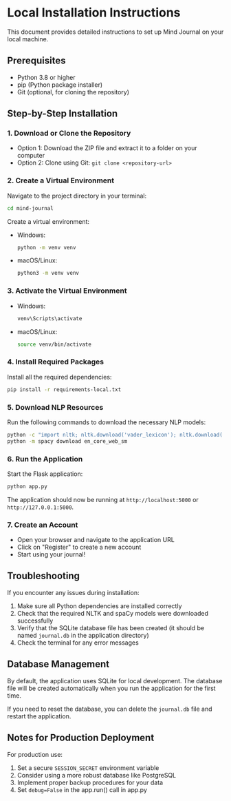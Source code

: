 # Local Installation Instructions

This document provides detailed instructions to set up Mind Journal on your local machine.

## Prerequisites

- Python 3.8 or higher
- pip (Python package installer)
- Git (optional, for cloning the repository)

## Step-by-Step Installation

### 1. Download or Clone the Repository

- Option 1: Download the ZIP file and extract it to a folder on your computer
- Option 2: Clone using Git: `git clone <repository-url>`

### 2. Create a Virtual Environment

Navigate to the project directory in your terminal:

```bash
cd mind-journal
```

Create a virtual environment:

- Windows:
  ```bash
  python -m venv venv
  ```

- macOS/Linux:
  ```bash
  python3 -m venv venv
  ```

### 3. Activate the Virtual Environment

- Windows:
  ```bash
  venv\Scripts\activate
  ```

- macOS/Linux:
  ```bash
  source venv/bin/activate
  ```

### 4. Install Required Packages

Install all the required dependencies:

```bash
pip install -r requirements-local.txt
```

### 5. Download NLP Resources

Run the following commands to download the necessary NLP models:

```bash
python -c "import nltk; nltk.download('vader_lexicon'); nltk.download('punkt')"
python -m spacy download en_core_web_sm
```

### 6. Run the Application

Start the Flask application:

```bash
python app.py
```

The application should now be running at `http://localhost:5000` or `http://127.0.0.1:5000`.

### 7. Create an Account

- Open your browser and navigate to the application URL
- Click on "Register" to create a new account
- Start using your journal!

## Troubleshooting

If you encounter any issues during installation:

1. Make sure all Python dependencies are installed correctly
2. Check that the required NLTK and spaCy models were downloaded successfully
3. Verify that the SQLite database file has been created (it should be named `journal.db` in the application directory)
4. Check the terminal for any error messages

## Database Management

By default, the application uses SQLite for local development. The database file will be created automatically when you run the application for the first time.

If you need to reset the database, you can delete the `journal.db` file and restart the application.

## Notes for Production Deployment

For production use:

1. Set a secure `SESSION_SECRET` environment variable
2. Consider using a more robust database like PostgreSQL
3. Implement proper backup procedures for your data
4. Set `debug=False` in the app.run() call in app.py